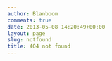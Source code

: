 ```yaml
---
author: Blanboom
comments: true
date: 2013-05-08 14:20:49+00:00
layout: page
slug: notfound
title: 404 not found
---
```


